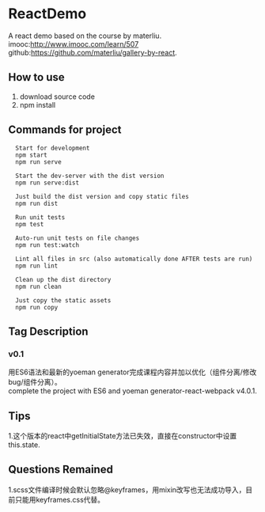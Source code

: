 # ReactDemo
A react demo based on the course by materliu. </br>
imooc:http://www.imooc.com/learn/507 </br>
github:https://github.com/materliu/gallery-by-react. 


## How to use
1. download source code 
2. npm install

## Commands for project
      
      Start for development
      npm start 
      npm run serve

      Start the dev-server with the dist version
      npm run serve:dist

      Just build the dist version and copy static files
      npm run dist

      Run unit tests
      npm test

      Auto-run unit tests on file changes
      npm run test:watch

      Lint all files in src (also automatically done AFTER tests are run)
      npm run lint

      Clean up the dist directory
      npm run clean

      Just copy the static assets
      npm run copy
      
## Tag Description
###   v0.1
用ES6语法和最新的yoeman generator完成课程内容并加以优化（组件分离/修改bug/组件分离）。</br>
complete the project with ES6 and yoeman generator-react-webpack v4.0.1.

## Tips
1.这个版本的react中getInitialState方法已失效，直接在constructor中设置this.state.

##  Questions Remained
1.scss文件编译时候会默认忽略@keyframes，用mixin改写也无法成功导入，目前只能用keyframes.css代替。
     
     
